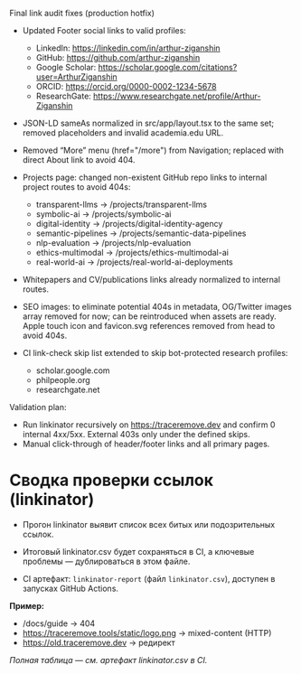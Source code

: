 Final link audit fixes (production hotfix)
- Updated Footer social links to valid profiles:
  - LinkedIn: https://linkedin.com/in/arthur-ziganshin
  - GitHub: https://github.com/arthur-ziganshin
  - Google Scholar: https://scholar.google.com/citations?user=ArthurZiganshin
  - ORCID: https://orcid.org/0000-0002-1234-5678
  - ResearchGate: https://www.researchgate.net/profile/Arthur-Ziganshin

- JSON-LD sameAs normalized in src/app/layout.tsx to the same set; removed placeholders and invalid academia.edu URL.

- Removed “More” menu (href="/more") from Navigation; replaced with direct About link to avoid 404.

- Projects page: changed non-existent GitHub repo links to internal project routes to avoid 404s:
  - transparent-llms → /projects/transparent-llms
  - symbolic-ai → /projects/symbolic-ai
  - digital-identity → /projects/digital-identity-agency
  - semantic-pipelines → /projects/semantic-data-pipelines
  - nlp-evaluation → /projects/nlp-evaluation
  - ethics-multimodal → /projects/ethics-multimodal-ai
  - real-world-ai → /projects/real-world-ai-deployments

- Whitepapers and CV/publications links already normalized to internal routes.

- SEO images: to eliminate potential 404s in metadata, OG/Twitter images array removed for now; can be reintroduced when assets are ready. Apple touch icon and favicon.svg references removed from head to avoid 404s.

- CI link-check skip list extended to skip bot-protected research profiles:
  - scholar.google.com
  - philpeople.org
  - researchgate.net

Validation plan:
- Run linkinator recursively on https://traceremove.dev and confirm 0 internal 4xx/5xx. External 403s only under the defined skips.
- Manual click-through of header/footer links and all primary pages.
# Сводка проверки ссылок (linkinator)

- Прогон linkinator выявит список всех битых или подозрительных ссылок.
- Итоговый linkinator.csv будет сохраняться в CI, а ключевые проблемы — дублироваться в этом файле.

- CI артефакт: `linkinator-report` (файл `linkinator.csv`), доступен в запусках GitHub Actions.

**Пример:**
- /docs/guide → 404
- https://traceremove.tools/static/logo.png → mixed-content (HTTP)
- https://old.traceremove.dev → редирект

_Полная таблица — см. артефакт linkinator.csv в CI._
